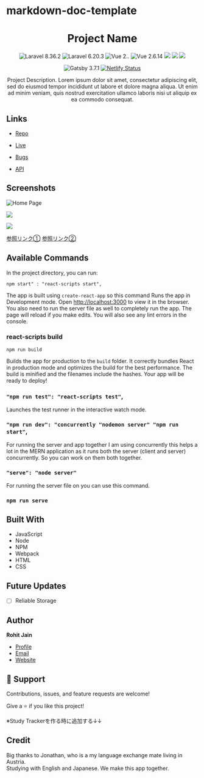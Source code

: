 # markdown-doc-template


<h1 align="center">Project Name</h1>

<div align="center">
  

![Laravel 8.36.2](https://img.shields.io/badge/Laravel-8.x-red) 
![Laravel 6.20.3](https://img.shields.io/badge/Laravel-6.20.3-red) 
![Vue 2.*.*](https://img.shields.io/badge/Vue-2.x.x-green) 
![Vue 2.6.14](https://img.shields.io/badge/Vue-2.6.14-green) 
<img src="https://img.shields.io/badge/-Docker-EEE.svg?logo=docker&style=flat"> 
<img src="https://img.shields.io/badge/-Terraform-EEE.svg?logo=terraform&logoColor=7B42BC">
<img src="https://img.shields.io/badge/-CircleCI-EEE.svg?logo=circleci&logoColor=black">

![Gatsby 3.7.1](https://img.shields.io/badge/Gatsby-3.7.1-blueviolet)  [![Netlify Status](https://api.netlify.com/api/v1/badges/8e3c1a4c-86dc-4c26-8e6e-5991fb775e54/deploy-status)](https://app.netlify.com/sites/gatsby-with-graphql/deploys)
</div>
  
<p align="center">Project Description. Lorem ipsum dolor sit amet, consectetur adipiscing elit, sed do eiusmod tempor incididunt ut labore et dolore magna aliqua. Ut enim ad minim veniam, quis nostrud exercitation ullamco laboris nisi ut aliquip ex ea commodo consequat.</p>

 
## Links

- [Repo](https://github.com/Rohit19060/<project-name> "<project-name> Repo")

- [Live](<Homepage url> "Live View")

- [Bugs](https://github.com/Rohit19060/<project-name>/issues "Issues Page")

- [API](<API Link> "API")

## Screenshots

![Home Page](/screenshots/1.png "Home Page")

![](/screenshots/2.png)

![](/screenshots/3.png)

[参照リンク①](https://github.com/aimeos/aimeos-typo3#readme "参照リンク")
[参照リンク②](https://github.com/matiassingers/awesome-readme)

## Available Commands

In the project directory, you can run:

```
npm start" : "react-scripts start",
```

The app is built using `create-react-app` so this command Runs the app in Development mode. Open [http://localhost:3000](http://localhost:3000) to view it in the browser. You also need to run the server file as well to completely run the app. The page will reload if you make edits.
You will also see any lint errors in the console.

### react-scripts build
```
npm run build
```

Builds the app for production to the `build` folder. It correctly bundles React in production mode and optimizes the build for the best performance. The build is minified and the filenames include the hashes. Your app will be ready to deploy!

### `"npm run test": "react-scripts test"`,

Launches the test runner in the interactive watch mode.

### `"npm run dev": "concurrently "nodemon server" "npm run start"`,

For running the server and app together I am using concurrently this helps a lot in the MERN application as it runs both the server (client and server) concurrently. So you can work on them both together.

### `"serve": "node server"`

For running the server file on you can use this command.

### `npm run serve`

## Built With

- JavaScript
- Node
- NPM
- Webpack
- HTML
- CSS

## Future Updates

- [ ] Reliable Storage

## Author

**Rohit Jain**

- [Profile](https://github.com/rohit19060 "Rohit jain")
- [Email](mailto:rohitjain19060@gmail.com?subject=Hi "Hi!")
- [Website](https://kingtechnologies.in "Welcome")

## 🤝 Support

Contributions, issues, and feature requests are welcome!

Give a ⭐️ if you like this project!

※Study Trackerを作る時に追加する↓↓

## Credit

Big thanks to Jonathan, who is a my language exchange mate living in Austria. \
Studying with English and Japanese. We make this app together.
